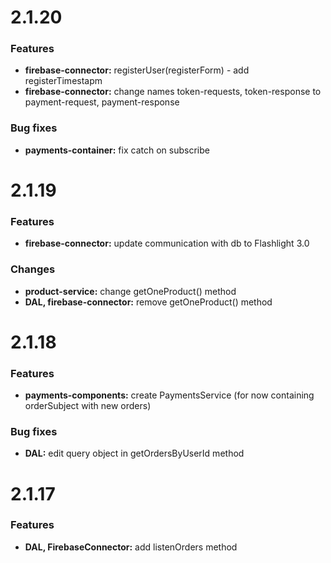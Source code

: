 # 2.1.20

### Features

* **firebase-connector:** registerUser(registerForm) - add registerTimestapm
* **firebase-connector:** change names token-requests, token-response to payment-request, payment-response

### Bug fixes 

* **payments-container:** fix catch on subscribe

# 2.1.19

### Features

* **firebase-connector:** update communication with db to Flashlight 3.0

### Changes 

* **product-service:** change getOneProduct() method
* **DAL, firebase-connector:** remove getOneProduct() method
 
# 2.1.18

### Features

* **payments-components:** create PaymentsService (for now containing orderSubject with new orders)

### Bug fixes 

* **DAL:** edit query object in getOrdersByUserId method

# 2.1.17

### Features 

* **DAL, FirebaseConnector:** add listenOrders method